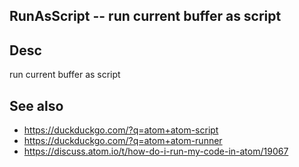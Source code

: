 
<!---
### <beg-file_info>
### document_metadata:
###   - caption: "__blank__"
###     desc: |
###         * AUTO-GENERATED-FILE ;; any direct edits will be lost
###     seeinstead: |
###         *  href="smartpath://mytrybits/t/trytexteditor/txt/blogtef.yaml.txt" find="uuid01rrmy004"
### <end-file_info>
--->

## RunAsScript              --  run current buffer as script

## Desc
run current buffer as script

## See also
* https://duckduckgo.com/?q=atom+atom-script
* https://duckduckgo.com/?q=atom+atom-runner
* https://discuss.atom.io/t/how-do-i-run-my-code-in-atom/19067


